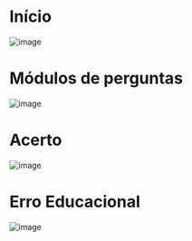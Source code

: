 # Início

![image](https://github.com/DanielpRibeiro/Quiz-game/assets/78006439/0758e3d0-56e8-4bbd-b003-a21d38702ed4)


# Módulos de perguntas

![image](https://github.com/DanielpRibeiro/Quiz-game/assets/78006439/4cf926c7-fe58-481d-91fd-ccb20009036c)

# Acerto
![image](https://github.com/DanielpRibeiro/Quiz-game/assets/78006439/16a3ff45-0878-4fb3-ad01-2ddcbdd57a7a)

# Erro Educacional 
![image](https://github.com/DanielpRibeiro/Quiz-game/assets/78006439/8094039d-c09f-4ba9-915a-e3aebd6b83ea)
